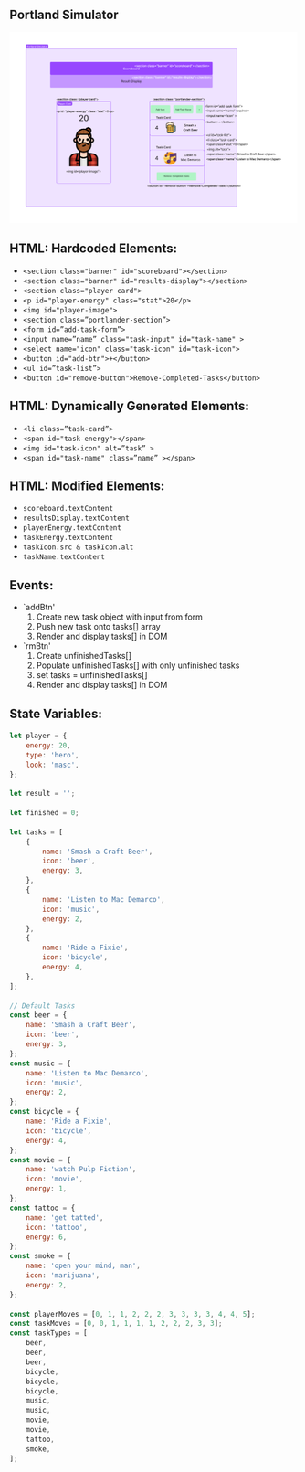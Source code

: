 ## Portland Simulator

![](<./plan/Wireframe_(Updated).png>)

## HTML: Hardcoded Elements:

-   `<section class="banner" id="scoreboard"></section>`
-   `<section class="banner" id="results-display"></section>`
-   `<section class="player card">`
-   `<p id="player-energy" class="stat">20</p>`
-   `<img id="player-image">`
-   `<section class=”portlander-section”>`
-   `<form id=”add-task-form”>`
-   `<input name=”name” class="task-input" id="task-name" >`
-   `<select name="icon" class="task-icon" id="task-icon">`
-   `<button id="add-btn">+</button>`
-   `<ul id=”task-list”>`
-   `<button id="remove-button">Remove-Completed-Tasks</button>`

## HTML: Dynamically Generated Elements:

-   `<li class=”task-card”>`
-   `<span id="task-energy"></span>`
-   `<img id="task-icon" alt=”task” >`
-   `<span id="task-name" class=”name” ></span>`

## HTML: Modified Elements:

-   `scoreboard.textContent`
-   `resultsDisplay.textContent`
-   `playerEnergy.textContent`
-   `taskEnergy.textContent`
-   `taskIcon.src & taskIcon.alt`
-   `taskName.textContent`

## Events:

-   `addBtn'
    1. Create new task object with input from form
    1. Push new task onto tasks[] array
    1. Render and display tasks[] in DOM
-   `rmBtn'
    1. Create unfinishedTasks[]
    1. Populate unfinishedTasks[] with only unfinished tasks
    1. set tasks = unfinishedTasks[]
    1. Render and display tasks[] in DOM

## State Variables:

```js
let player = {
    energy: 20,
    type: 'hero',
    look: 'masc',
};

let result = '';

let finished = 0;

let tasks = [
    {
        name: 'Smash a Craft Beer',
        icon: 'beer',
        energy: 3,
    },
    {
        name: 'Listen to Mac Demarco',
        icon: 'music',
        energy: 2,
    },
    {
        name: 'Ride a Fixie',
        icon: 'bicycle',
        energy: 4,
    },
];

// Default Tasks
const beer = {
    name: 'Smash a Craft Beer',
    icon: 'beer',
    energy: 3,
};
const music = {
    name: 'Listen to Mac Demarco',
    icon: 'music',
    energy: 2,
};
const bicycle = {
    name: 'Ride a Fixie',
    icon: 'bicycle',
    energy: 4,
};
const movie = {
    name: 'watch Pulp Fiction',
    icon: 'movie',
    energy: 1,
};
const tattoo = {
    name: 'get tatted',
    icon: 'tattoo',
    energy: 6,
};
const smoke = {
    name: 'open your mind, man',
    icon: 'marijuana',
    energy: 2,
};

const playerMoves = [0, 1, 1, 2, 2, 2, 3, 3, 3, 3, 4, 4, 5];
const taskMoves = [0, 0, 1, 1, 1, 1, 2, 2, 2, 3, 3];
const taskTypes = [
    beer,
    beer,
    beer,
    bicycle,
    bicycle,
    bicycle,
    music,
    music,
    movie,
    movie,
    tattoo,
    smoke,
];
```
